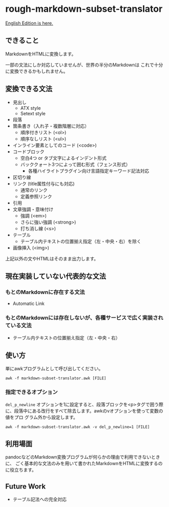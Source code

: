 # rough-markdown-subset-translator

[English Edition is here.](README.en.md)

## できること

MarkdownをHTMLに変換します。

一部の文法にしか対応していませんが、世界の半分のMarkdownは
これで十分に変換できるかもしれません。

## 変換できる文法

- 見出し
    - ATX style
    - Setext style
- 段落
- 箇条書き（入れ子・複数階層に対応）
    - 順序付きリスト (&lt;ol&gt;)
    - 順序なしリスト (&lt;ul&gt;)
- インライン要素としてのコード (&lt;code&gt;)
- コードブロック
    - 空白4つ or タブ文字によるインデント形式
    - バッククォート3つによって囲む形式（フェンス形式）
        - 各種ハイライトプラグイン向け言語指定キーワード記法対応
- 区切り線
- リンク (title属性付与にも対応)
    - 通常のリンク
    - 定義参照リンク
- 引用
- 文章強調・意味付け
    - 強調 (&lt;em&gt;)
    - さらに強い強調 (&lt;strong&gt;)
    - 打ち消し線 (&lt;s&gt;)
- テーブル
    - テーブル内テキストの位置揃え指定（左・中央・右）を除く
- 画像挿入 (&lt;img&gt;)

上記以外の文やHTMLはそのまま出力します。

## 現在実装していない代表的な文法

### もとのMarkdownに存在する文法

- Automatic Link

### もとのMarkdownには存在しないが、各種サービスで広く実装されている文法

- テーブル内テキストの位置揃え指定（左・中央・右）

## 使い方

単にawkプログラムとして呼び出してください。

    awk -f markdown-subset-translator.awk [FILE]

### 指定できるオプション

`del_p_newline` オプションを1に設定すると、段落ブロックを&lt;p&gt;タグで囲う際
に、段落中にある改行をすべて除去します。awkのvオプションを使って変数の値をプロ
グラム外から設定します。

    awk -f markdown-subset-translator.awk -v del_p_newline=1 [FILE]

## 利用場面

pandocなどのMarkdown変換プログラムが何らかの理由で利用できないときに、
ごく基本的な文法のみを用いて書かれたMarkdownをHTMLに変換するのに役立ちます。

## Future Work

- テーブル記法への完全対応
